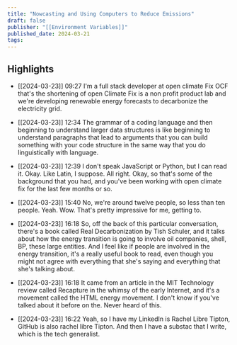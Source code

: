 ```yaml
---
title: "Nowcasting and Using Computers to Reduce Emissions"
draft: false
publisher: "[[Environment Variables]]"
published_date: 2024-03-21
tags:
---
```



## Highlights
* [[2024-03-23]] 09:27  I'm a full stack developer at open climate Fix OCF that's the shortening of open Climate Fix is a non profit product lab and we're developing renewable energy forecasts to decarbonize the electricity grid.

* [[2024-03-23]] 12:34  The grammar of a coding language and then beginning to understand larger data structures is like beginning to understand paragraphs that lead to arguments that you can build something with your code structure in the same way that you do linguistically with language.

* [[2024-03-23]] 12:39  I don't speak JavaScript or Python, but I can read it. Okay. Like Latin, I suppose. All right. Okay, so that's some of the background that you had, and you've been working with open climate fix for the last few months or so.

* [[2024-03-23]] 15:40  No, we're around twelve people, so less than ten people. Yeah. Wow. That's pretty impressive for me, getting to.

* [[2024-03-23]] 16:18  So, off the back of this particular conversation, there's a book called Real Decarbonization by Tish Schuler, and it talks about how the energy transition is going to involve oil companies, shell, BP, these large entities. And I feel like if people are involved in the energy transition, it's a really useful book to read, even though you might not agree with everything that she's saying and everything that she's talking about.

* [[2024-03-23]] 16:18  It came from an article in the MIT Technology review called Recapture in the whimsy of the early Internet, and it's a movement called the HTML energy movement. I don't know if you've talked about it before on the. Never heard of this.

* [[2024-03-23]] 16:22  Yeah, so I have my LinkedIn is Rachel Libre Tipton, GitHub is also rachel libre Tipton. And then I have a substac that I write, which is the tech generalist.

